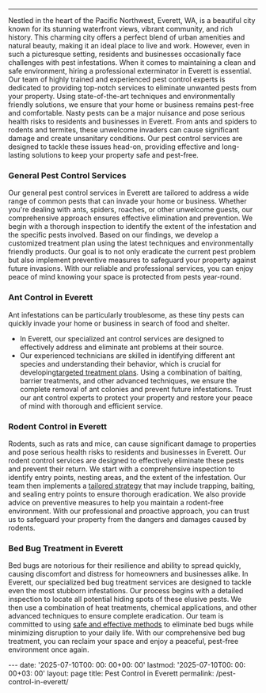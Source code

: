 ---
Nestled in the heart of the Pacific Northwest, Everett, WA, is a beautiful city known for its stunning waterfront views, vibrant community, and rich history.
This charming city offers a perfect blend of urban amenities and natural beauty, making it an ideal place to live and work. However, even in such a picturesque setting, residents and businesses occasionally face challenges with pest infestations.
When it comes to maintaining a clean and safe environment, hiring a professional exterminator in Everett is essential.
Our team of highly trained and experienced pest control experts is dedicated to providing top-notch services to eliminate unwanted pests from your property. Using state-of-the-art techniques and environmentally friendly solutions, we ensure that your home or business remains pest-free and comfortable.
Nasty pests can be a major nuisance and pose serious health risks to residents and businesses in Everett. From ants and spiders to rodents and termites, these unwelcome invaders can cause significant damage and create unsanitary conditions.
Our pest control services are designed to tackle these issues head-on, providing effective and long-lasting solutions to keep your property safe and pest-free.
### General Pest Control Services
Our general pest control services in Everett are tailored to address a wide range of common pests that can invade your home or business. Whether you're dealing with ants, spiders, roaches, or other unwelcome guests, our comprehensive approach ensures effective elimination and prevention.
We begin with a thorough inspection to identify the extent of the infestation and the specific pests involved. Based on our findings, we develop a customized treatment plan using the latest techniques and environmentally friendly products.
Our goal is to not only eradicate the current pest problem but also implement preventive measures to safeguard your property against future invasions. With our reliable and professional services, you can enjoy peace of mind knowing your space is protected from pests year-round.
### Ant Control in Everett
Ant infestations can be particularly troublesome, as these tiny pests can quickly invade your home or business in search of food and shelter.
- In Everett, our specialized ant control services are designed to effectively address and eliminate ant problems at their source.
- Our experienced technicians are skilled in identifying different ant species and understanding their behavior, which is crucial for developing[targeted treatment plans](https://pestpolicy.com/ant-control-in-everett/).
Using a combination of baiting, barrier treatments, and other advanced techniques, we ensure the complete removal of ant colonies and prevent future infestations. Trust our ant control experts to protect your property and restore your peace of mind with thorough and efficient service.
### Rodent Control in Everett
Rodents, such as rats and mice, can cause significant damage to properties and pose serious health risks to residents and businesses in Everett. Our rodent control services are designed to effectively eliminate these pests and prevent their return.
We start with a comprehensive inspection to identify entry points, nesting areas, and the extent of the infestation. Our team then implements a
[tailored strategy](https://pestpolicy.com/rodent-control-in-everett/)
that may include trapping, baiting, and sealing entry points to ensure thorough eradication.
We also provide advice on preventive measures to help you maintain a rodent-free environment. With our professional and proactive approach, you can trust us to safeguard your property from the dangers and damages caused by rodents.
### Bed Bug Treatment in Everett
Bed bugs are notorious for their resilience and ability to spread quickly, causing discomfort and distress for homeowners and businesses alike. In Everett, our specialized bed bug treatment services are designed to tackle even the most stubborn infestations.
Our process begins with a detailed inspection to locate all potential hiding spots of these elusive pests. We then use a combination of heat treatments, chemical applications, and other advanced techniques to ensure complete eradication.
Our team is committed to using
[safe and effective methods](https://pestpolicy.com/bed-bug-treatment-in-everett/)
to eliminate bed bugs while minimizing disruption to your daily life. With our comprehensive bed bug treatment, you can reclaim your space and enjoy a peaceful, pest-free environment once again.

﻿--- date: '2025-07-10T00: 00: 00+00: 00' lastmod: '2025-07-10T00: 00: 00+03: 00' layout: page title: Pest Control in Everett permalink: /pest-control-in-everett/

